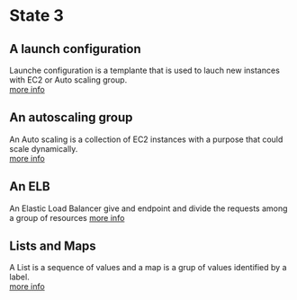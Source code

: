 # State 3
## A launch configuration
Launche configuration is a templante that is used to lauch new instances with EC2 or Auto scaling group.  
[more info](https://docs.aws.amazon.com/autoscaling/ec2/userguide/LaunchConfiguration.html)
## An autoscaling group
An Auto scaling is a collection of EC2 instances with a purpose that could scale dynamically.  
[more info](https://docs.aws.amazon.com/autoscaling/ec2/userguide/AutoScalingGroup.html)
## An ELB
An Elastic Load Balancer give and endpoint and divide the requests among a group of resources
[more info](https://aws.amazon.com/es/elasticloadbalancing/?whats-new-cards-elb.sort-by=item.additionalFields.postDateTime&whats-new-cards-elb.sort-order=desc)
## Lists and Maps
A List is a sequence of values and a map is a grup of values identified by a label.  
[more info](https://www.terraform.io/docs/language/expressions/types.html)